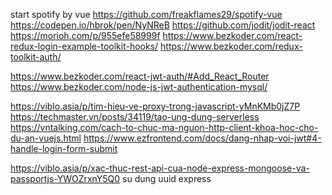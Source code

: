 start spotify by vue
https://github.com/freakflames29/spotify-vue
https://codepen.io/hbrok/pen/NyNReB
https://github.com/jodit/jodit-react
https://morioh.com/p/955efe58999f
https://www.bezkoder.com/react-redux-login-example-toolkit-hooks/
https://www.bezkoder.com/redux-toolkit-auth/

https://www.bezkoder.com/react-jwt-auth/#Add_React_Router
https://www.bezkoder.com/node-js-jwt-authentication-mysql/

https://viblo.asia/p/tim-hieu-ve-proxy-trong-javascript-yMnKMb0jZ7P
https://techmaster.vn/posts/34119/tao-ung-dung-serverless
https://vntalking.com/cach-to-chuc-ma-nguon-http-client-khoa-hoc-cho-du-an-vuejs.html
https://www.ezfrontend.com/docs/dang-nhap-voi-jwt#4-handle-login-form-submit

https://viblo.asia/p/xac-thuc-rest-api-cua-node-express-mongoose-va-passportjs-YWOZrxnY5Q0
su dung uuid express
